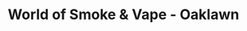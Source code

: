 ---
title: "World of Smoke & Vape - Oaklawn"
url: /dallas/world-of-smoke-and-vape-oaklawn/
shop: tobacco
---